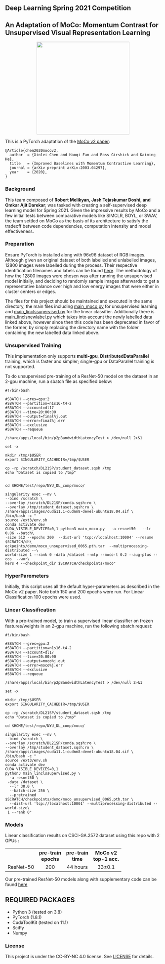 ## Deep Learning Spring 2021 Competition
## An Adaptation of MoCo: Momentum Contrast for Unsupervised Visual Representation Learning

<p align="center">
  <img src="https://user-images.githubusercontent.com/11435359/71603927-0ca98d00-2b14-11ea-9fd8-10d984a2de45.png" width="300">
</p>

This is a PyTorch adaptation of the [MoCo v2 paper](https://arxiv.org/abs/2003.04297):
```
@Article{chen2020mocov2,
  author  = {Xinlei Chen and Haoqi Fan and Ross Girshick and Kaiming He},
  title   = {Improved Baselines with Momentum Contrastive Learning},
  journal = {arXiv preprint arXiv:2003.04297},
  year    = {2020},
}
```

### Background
This team composed of **Robert Melikyan, Jash Tejaskumar Doshi, and Omkar Ajit Darekar**; was tasked with creating a self-supervised deep learning model for Spring 2021. Given the impressive results by MoCo and a few initial tests between comparative models like SIMCLR, BOYL, or SWAV, the team settled on MoCo as the basis of its architecture to satisfy the tradeoff between code dependencies, computation intensity and model effectiveness.

### Preparation

Ensure PyTorch is installed along with 96x96 dataset of RGB images. Although given an original dataset of both labelled and unlabelled images, 12800 images were labelled during the process. Their respective identification filenames and labels can be found [here](https://drive.google.com/drive/folders/1SxcXDGZpbkNeIScJA3dFK1aMcimK8XxF?usp=sharing). The methodology of how the 12800 images were chosen was after running the unsupervised model initially, and deciding to randomly sample images afterwards to get a representative balance over high and low energy images that were either in cluster centers or edges.

The files for this project should be maintained and executed in the same directory, the main files including [main_moco.py](https://github.com/robml/Deep-Learning-SSL-MoCo-SP21/blob/main/main_moco.py) for unsupervised learning and [main_linclssupervised.py](https://github.com/robml/Deep-Learning-SSL-MoCo-SP21/blob/main/main_linclssupervised.py) for the linear classifier. Additionally there is [main_linclsnewlabel.py](https://github.com/robml/Deep-Learning-SSL-MoCo-SP21/blob/main/main_linclsnewlabel.py) which takes into account the newly labelled data linked above, however since then this code has been deprecated in favor of the former, by simply replacing the directory name with the folder containing the new labelled data linked above.

### Unsupervised Training

This implementation only supports **multi-gpu**, **DistributedDataParallel** training, which is faster and simpler; single-gpu or DataParallel training is not supported.

To do unsupervised pre-training of a ResNet-50 model on the dataset in an 2-gpu machine, run a sbatch file as specified below:
```
#!/bin/bash                                                                     

#SBATCH --gres=gpu:2                                                            
#SBATCH --partition=n1s16-t4-2                                                  
#SBATCH --account=dl17                                                          
#SBATCH --time=20:00:00                                                         
#SBATCH --output=final%j.out                                                    
#SBATCH --error=final%j.err                                                     
#SBATCH --exclusive                                                             
#SBATCH --requeue                                                               

/share/apps/local/bin/p2pBandwidthLatencyTest > /dev/null 2>&1

set -x

mkdir /tmp/$USER
export SINGULARITY_CACHEDIR=/tmp/$USER

cp -rp /scratch/DL21SP/student_dataset.sqsh /tmp
echo "Dataset is copied to /tmp"


cd $HOME/test/repo/NYU_DL_comp/moco/

singularity exec --nv \
--bind /scratch \
--overlay /scratch/DL21SP/conda.sqsh:ro \
--overlay /tmp/student_dataset.sqsh:ro \
/share/apps/images/cuda11.1-cudnn8-devel-ubuntu18.04.sif \
/bin/bash -c " 
source /ext3/env.sh                                                             
conda activate dev                                                              
CUDA_VISIBLE_DEVICES=0,1 python3 main_moco.py   -a resnet50   --lr 0.06 --batch\
-size 512 --epochs 200  --dist-url 'tcp://localhost:10004' --resume $SCRATCH/ch\
eckpoints/demo/moco_unsupervised_0065.pth.tar  --multiprocessing-distributed --\
world-size 1 --rank 0 -data /dataset --mlp --moco-t 0.2 --aug-plus --cos  --wor\
kers 4 --checkpoint_dir $SCRATCH/checkpoints/moco"
```

### HyperParemeters

Initially, this script uses all the default hyper-parameters as described in the MoCo v2 paper. Note both 150 and 200 epochs were run. For Linear Classification 100 epochs were used.


### Linear Classification

With a pre-trained model, to train a supervised linear classifier on frozen features/weights in an 2-gpu machine, run the following sbatch request:
```
#!/bin/bash                                                                     

#SBATCH --gres=gpu:2                                                            
#SBATCH --partition=n1s16-t4-2                                                  
#SBATCH --account=dl17                                                          
#SBATCH --time=20:00:00                                                         
#SBATCH --output=moco%j.out                                                     
#SBATCH --error=moco%j.err                                                      
#SBATCH --exclusive                                                             
#SBATCH --requeue                                                               

/share/apps/local/bin/p2pBandwidthLatencyTest > /dev/null 2>&1

set -x

mkdir /tmp/$USER
export SINGULARITY_CACHEDIR=/tmp/$USER

cp -rp /scratch/DL21SP/student_dataset.sqsh /tmp
echo "Dataset is copied to /tmp"

cd $HOME/test/repo/NYU_DL_comp/moco/

singularity exec --nv \
--bind /scratch \
--overlay /scratch/DL21SP/conda.sqsh:ro \
--overlay /tmp/student_dataset.sqsh:ro \
/share/apps/images/cuda11.1-cudnn8-devel-ubuntu18.04.sif \
/bin/bash -c "                
source /ext3/env.sh                                                             
conda activate dev                                                              
CUDA_VISIBLE_DEVICES=0,1                                                        
python3 main_linclssupervised.py \                                              
  -a resnet50 \                                                                 
 -data /dataset \                                                               
  --lr 30.0 \                                                                   
  --batch-size 256 \                                                            
  --pretrained $SCRATCH/checkpoints/demo/moco_unsupervised_0065.pth.tar \       
  --dist-url 'tcp://localhost:10001' --multiprocessing-distributed --world-size\
 1 --rank 0"
```

### Models
Linear classification results on CSCI-GA.2572 dataset using this repo with 2 GPUs :
<table><tbody>
<!-- START TABLE -->
<!-- TABLE HEADER -->
<th valign="bottom"></th>
<th valign="bottom">pre-train<br/>epochs</th>
<th valign="bottom">pre-train<br/>time</th>
<th valign="bottom">MoCo v2<br/>top-1 acc.</th>
<!-- TABLE BODY -->
<tr><td align="left">ResNet-50</td>
<td align="center">200</td>
<td align="center">44 hours</td>
<td align="center">33&plusmn;0.1</td>
</tr>
</tbody></table>

Our pre-trained ResNet-50 models along with supplementary code can be found [here](https://drive.google.com/drive/folders/1JhFI2a_fiUphjgzQHiwKFSTWdy_Kn8a5?usp=sharing)

REQUIRED PACKAGES
-------------------
- Python 3 (tested on 3.8)
- PyTorch (1.8.1)
- CudaToolKit (tested on 11.1)
- SciPy
- Numpy

### License

This project is under the CC-BY-NC 4.0 license. See [LICENSE](LICENSE) for details.